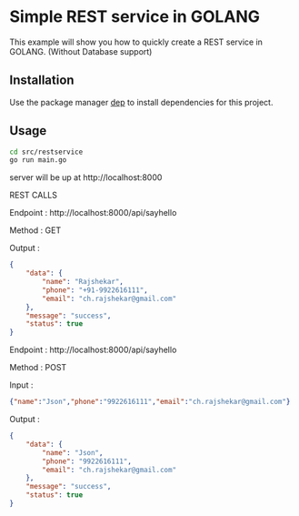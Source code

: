 # Simple REST service in GOLANG

This example will show you how to quickly create a REST service in GOLANG. (Without Database support)

## Installation

Use the package manager [dep](https://golang.github.io/dep/) to install dependencies for this project.

## Usage

```bash
cd src/restservice
go run main.go
```

server will be up at http://localhost:8000

REST CALLS

Endpoint : http://localhost:8000/api/sayhello

Method   : GET 

Output   :
```json
{
    "data": {
        "name": "Rajshekar",
        "phone": "+91-9922616111",
        "email": "ch.rajshekar@gmail.com"
    },
    "message": "success",
    "status": true
}
```

Endpoint : http://localhost:8000/api/sayhello

Method   : POST

Input    : 
```json
{"name":"Json","phone":"9922616111","email":"ch.rajshekar@gmail.com"}
```

Output   :
```json
{
    "data": {
        "name": "Json",
        "phone": "9922616111",
        "email": "ch.rajshekar@gmail.com"
    },
    "message": "success",
    "status": true
}
```